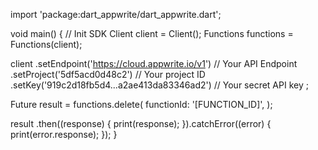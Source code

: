 import 'package:dart_appwrite/dart_appwrite.dart';

void main() { // Init SDK
  Client client = Client();
  Functions functions = Functions(client);

  client
    .setEndpoint('https://cloud.appwrite.io/v1') // Your API Endpoint
    .setProject('5df5acd0d48c2') // Your project ID
    .setKey('919c2d18fb5d4...a2ae413da83346ad2') // Your secret API key
  ;

  Future result = functions.delete(
    functionId: '[FUNCTION_ID]',
  );

  result
    .then((response) {
      print(response);
    }).catchError((error) {
      print(error.response);
  });
}